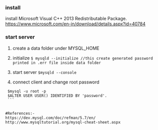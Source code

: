 ### install
install Microsoft Visual C++ 2013 Redistributable Package. 
https://www.microsoft.com/en-in/download/details.aspx?id=40784

### start server
  1. create a data folder under MYSQL_HOME
  2. initialize
    ```$ mysqld --initialize //this create generated password printed in .err file inside data folder```
    
  3. start server
    ```$mysqld --console```
  4. connect client and change root password
   ``` 
    $mysql -u root -p
    $ALTER USER USER() IDENTIFIED BY 'password'. 
    ```


#References:-
 https://dev.mysql.com/doc/refman/5.7/en/
 http://www.mysqltutorial.org/mysql-cheat-sheet.aspx 
